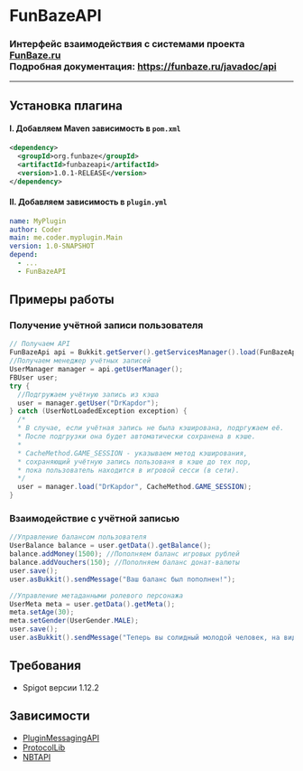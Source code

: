 # FunBazeAPI 
### Интерфейс взаимодействия с системами проекта **[FunBaze.ru](https://funbaze.ru/)**<br>Подробная документация: https://funbaze.ru/javadoc/api
-----------------------------------
## Установка плагина
#### I. Добавляем Maven зависимость в `pom.xml`
```xml
<dependency>
  <groupId>org.funbaze</groupId>
  <artifactId>funbazeapi</artifactId>
  <version>1.0.1-RELEASE</version>
</dependency>
```
#### II. Добавляем зависимость в `plugin.yml`
```yaml
name: MyPlugin
author: Coder
main: me.coder.myplugin.Main
version: 1.0-SNAPSHOT
depend: 
  - ...
  - FunBazeAPI
```
## Примеры работы
### Получение учётной записи пользователя
```java
// Получаем API
FunBazeApi api = Bukkit.getServer().getServicesManager().load(FunBazeApi.class);
//Получаем менеджер учётных записей
UserManager manager = api.getUserManager();
FBUser user;
try {
  //Подгружаем учётную запись из кэша
  user = manager.getUser("DrKapdor");
} catch (UserNotLoadedException exception) {
  /*
  * В случае, если учётная запись не была кэширована, подргужаем её.
  * После подгрузки она будет автоматически сохранена в кэше.
  *
  * CacheMethod.GAME_SESSION - указываем метод кэширования,
  * сохраняющий учётную запись пользованя в кэше до тех пор,
  * пока пользователь находится в игровой сесси (в сети).
  */
  user = manager.load("DrKapdor", CacheMethod.GAME_SESSION);
}
```
### Взаимодействие с учётной записью
```java
//Управление балансом пользователя
UserBalance balance = user.getData().getBalance();
balance.addMoney(1500); //Пополняем баланс игровых рублей
balance.addVouchers(150); //Пополняем баланс донат-валюты
user.save();
user.asBukkit().sendMessage("Ваш баланс был пополнен!");
```
```java
//Управление метаданными ролевого персонажа
UserMeta meta = user.getData().getMeta();
meta.setAge(30);
meta.setGender(UserGender.MALE);
user.save();
user.asBukkit().sendMessage("Теперь вы солидный молодой человек, на вид лет тридцати!");
```

## Требования
* Spigot версии 1.12.2

## Зависимости
* [PluginMessagingAPI](https://github.com/DrKapdor/pmapi)
* [ProtocolLib](https://github.com/dmulloy2/ProtocolLib)
* [NBTAPI](https://github.com/tr7zw/Item-NBT-API)
